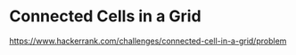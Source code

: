 # Connected Cells in a Grid

https://www.hackerrank.com/challenges/connected-cell-in-a-grid/problem
